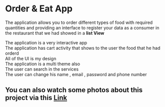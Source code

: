 # Order & Eat App
The application allows you to order different types of food with required quantities and providing an interface to register your data as a consumer in the restaurant that we had showed in a <b>list View</b> 
<p>
The application is a very interactive app <br>
The application has cart activity that shows to the user the food that he had orderd <br>
All of the UI is my design<br>
The application is a multi theme also<br>
The user can search in the services<br>
The user can change his name , email , password and phone number<br>
  </p>
<h2>You can also watch some photos about this project via this <a href="https://drive.google.com/drive/folders/1Me9l1DfzzdhqN44gbrq5vHuFsyD7gV52">Link</a></h2>
